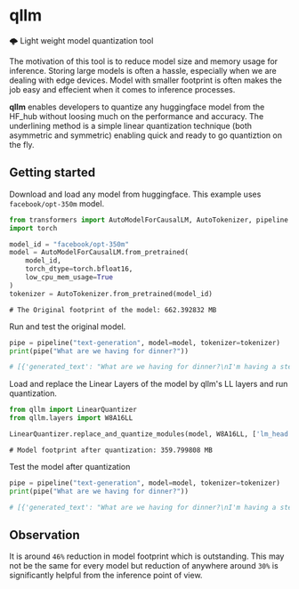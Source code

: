 # qllm
🌩 Light weight model quantization tool

The motivation of this tool is to reduce model size and memory usage for inference. Storing large models is often a hassle, especially when we are dealing with edge devices. Model with smaller footprint is often makes the job easy and effecient when it comes to inference processes.

**qllm** enables developers to quantize any huggingface model from the HF_hub without loosing much on the performance and accuracy. The underlining method is a simple linear quantization technique (both asymmetric and symmetric) enabling quick and ready to go quantiztion on the fly. 

## Getting started

Download and load any model from huggingface. This example uses `facebook/opt-350m` model.

```python
from transformers import AutoModelForCausalLM, AutoTokenizer, pipeline
import torch 

model_id = "facebook/opt-350m"
model = AutoModelForCausalLM.from_pretrained(
    model_id, 
    torch_dtype=torch.bfloat16, 
    low_cpu_mem_usage=True
)
tokenizer = AutoTokenizer.from_pretrained(model_id)
```
```
# The Original footprint of the model: 662.392832 MB
```

Run and test the original model.
```python
pipe = pipeline("text-generation", model=model, tokenizer=tokenizer)
print(pipe("What are we having for dinner?"))

# [{'generated_text': "What are we having for dinner?\nI'm having a steak and a salad.\nI'm"}]
```

Load and replace the Linear Layers of the model by qllm's LL layers and run quantization.

```python
from qllm import LinearQuantizer
from qllm.layers import W8A16LL

LinearQuantizer.replace_and_quantize_modules(model, W8A16LL, ['lm_head'])
```
```
# Model footprint after quantization: 359.799808 MB
```

Test the model after quantization
```python
pipe = pipeline("text-generation", model=model, tokenizer=tokenizer)
print(pipe("What are we having for dinner?"))

# [{'generated_text': "What are we having for dinner?\nI'm having a steak dinner.\nI'm having a"}]

```

## Observation

It is around `46%` reduction in model footprint which is outstanding. This may not be the same for every model but reduction of anywhere around `30%` is significantly helpful from the inference point of view.


